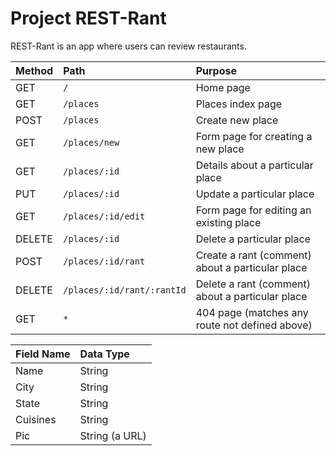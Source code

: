 # Project REST-Rant

REST-Rant is an app where users can review restaurants.

| Method  | Path | Purpose |
| :------ | :--- | :------ |
| GET | `/` | Home page |
| GET | `/places` | Places index page |
| POST | `/places` | Create new place |
| GET | `/places/new` | Form page for creating a new place |
| GET | `/places/:id` | Details about a particular place |
| PUT | `/places/:id` | Update a particular place |
| GET | `/places/:id/edit` | Form page for editing an existing place |
| DELETE | `/places/:id` | Delete a particular place |
| POST | `/places/:id/rant` | Create a rant (comment) about a particular place |
| DELETE | `/places/:id/rant/:rantId` | Delete a rant (comment) about a particular place |
| GET | `*` | 404 page (matches any route not defined above) |

| Field Name | Data Type |
| :--------- | :-------- |
| Name | String |
| City | String |
| State | String |
| Cuisines | String |
| Pic | String (a URL) |

